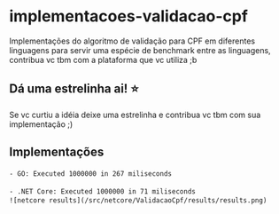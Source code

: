 # implementacoes-validacao-cpf
Implementações do algoritmo de validação para CPF em diferentes linguagens para servir uma espécie de benchmark entre as linguagens, contribua vc tbm com a plataforma que vc utiliza ;b

## Dá uma estrelinha ai! :star:
Se vc curtiu a idéia deixe uma estrelinha e contribua vc tbm com sua implementação ;)

## Implementações
    
    - GO: Executed 1000000 in 267 miliseconds 
    
    - .NET Core: Executed 1000000 in 71 miliseconds
    ![netcore results](/src/netcore/ValidacaoCpf/results/results.png)